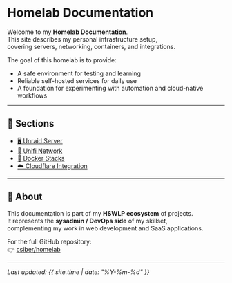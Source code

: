 # Homelab Documentation

Welcome to my **Homelab Documentation**.  
This site describes my personal infrastructure setup,  
covering servers, networking, containers, and integrations.  

The goal of this homelab is to provide:  
- A safe environment for testing and learning  
- Reliable self-hosted services for daily use  
- A foundation for experimenting with automation and cloud-native workflows  

---

## 📂 Sections

- [🖥️ Unraid Server](./unraid)  
- [📡 Unifi Network](./unifi)  
- [🐳 Docker Stacks](./docker)  
- [☁️ Cloudflare Integration](./cloudflare)  

---

## 🔎 About

This documentation is part of my **HSWLP ecosystem** of projects.  
It represents the **sysadmin / DevOps side** of my skillset,  
complementing my work in web development and SaaS applications.  

For the full GitHub repository:  
👉 [csiber/homelab](https://github.com/csiber/homelab)  

---

*Last updated: {{ site.time | date: "%Y-%m-%d" }}*
